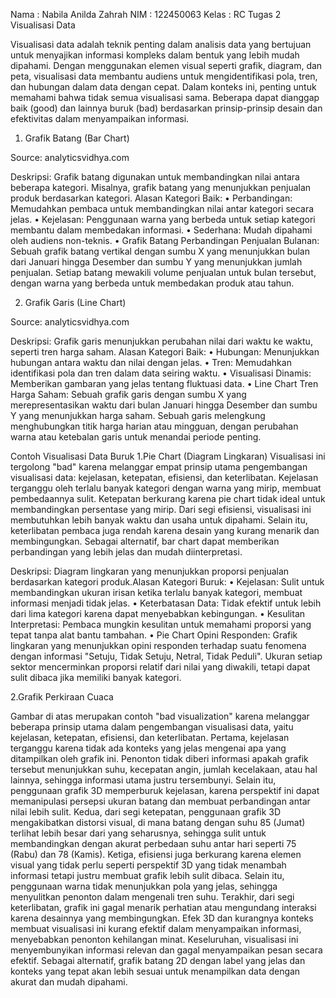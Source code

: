 Nama	    : Nabila Anilda Zahrah
NIM	        : 122450063
Kelas	    : RC
Tugas 2  Visualisasi Data

Visualisasi data adalah teknik penting dalam analisis data yang bertujuan untuk menyajikan informasi kompleks dalam bentuk yang lebih 
mudah dipahami. Dengan menggunakan elemen visual seperti grafik, diagram, dan peta, visualisasi data membantu audiens untuk mengidentifikasi
pola, tren, dan hubungan dalam data dengan cepat. Dalam konteks ini, penting untuk memahami bahwa tidak semua visualisasi sama. 
Beberapa dapat dianggap baik (good) dan lainnya buruk (bad) berdasarkan prinsip-prinsip desain dan efektivitas dalam menyampaikan 
informasi.

1.	Grafik Batang (Bar Chart)

 
Source: analyticsvidhya.com

Deskripsi: Grafik batang digunakan untuk membandingkan nilai antara beberapa kategori. Misalnya, grafik batang yang menunjukkan penjualan produk berdasarkan kategori. Alasan Kategori Baik:
•	Perbandingan: Memudahkan pembaca untuk membandingkan nilai antar kategori secara jelas.
•	Kejelasan: Penggunaan warna yang berbeda untuk setiap kategori membantu dalam membedakan informasi.
•	Sederhana: Mudah dipahami oleh audiens non-teknis.
•	Grafik Batang Perbandingan Penjualan Bulanan: Sebuah grafik batang vertikal dengan sumbu X yang menunjukkan bulan dari Januari hingga Desember dan sumbu Y yang menunjukkan jumlah penjualan. Setiap batang mewakili volume penjualan untuk bulan tersebut, dengan warna yang berbeda untuk membedakan produk atau tahun.








2.	Grafik Garis (Line Chart)



Source: analyticsvidhya.com

Deskripsi: Grafik garis menunjukkan perubahan nilai dari waktu ke waktu, seperti tren harga saham. Alasan Kategori Baik:
•	Hubungan: Menunjukkan hubungan antara waktu dan nilai dengan jelas.
•	Tren: Memudahkan identifikasi pola dan tren dalam data seiring waktu.
•	Visualisasi Dinamis: Memberikan gambaran yang jelas tentang fluktuasi data.
•	Line Chart Tren Harga Saham: Sebuah grafik garis dengan sumbu X yang merepresentasikan waktu dari bulan Januari hingga Desember dan sumbu Y yang menunjukkan harga saham. Sebuah garis melengkung menghubungkan titik harga harian atau mingguan, dengan perubahan warna atau ketebalan garis untuk menandai periode penting.

Contoh Visualisasi Data Buruk
1.Pie Chart (Diagram Lingkaran)
Visualisasi ini tergolong "bad" karena melanggar empat prinsip utama pengembangan visualisasi data: kejelasan, ketepatan, efisiensi, dan keterlibatan. Kejelasan terganggu oleh terlalu banyak kategori dengan warna yang mirip, membuat pembedaannya sulit. Ketepatan berkurang karena pie chart tidak ideal untuk membandingkan persentase yang mirip. Dari segi efisiensi, visualisasi ini membutuhkan lebih banyak waktu dan usaha untuk dipahami. Selain itu, keterlibatan pembaca juga rendah karena desain yang kurang menarik dan membingungkan. Sebagai alternatif, bar chart dapat memberikan perbandingan yang lebih jelas dan mudah diinterpretasi.
 


Deskripsi: Diagram lingkaran yang menunjukkan proporsi penjualan berdasarkan kategori produk.Alasan Kategori Buruk:
•	Kejelasan: Sulit untuk membandingkan ukuran irisan ketika terlalu banyak kategori, membuat informasi menjadi tidak jelas.
•	Keterbatasan Data: Tidak efektif untuk lebih dari lima kategori karena dapat menyebabkan kebingungan.
•	Kesulitan Interpretasi: Pembaca mungkin kesulitan untuk memahami proporsi yang tepat tanpa alat bantu tambahan.
•	Pie Chart Opini Responden: Grafik lingkaran yang menunjukkan opini responden terhadap suatu fenomena dengan informasi "Setuju, Tidak Setuju, Netral, Tidak Peduli". Ukuran setiap sektor mencerminkan proporsi relatif dari nilai yang diwakili, tetapi dapat sulit dibaca jika memiliki banyak kategori.

2.Grafik Perkiraan Cuaca 

 
Gambar di atas merupakan contoh "bad visualization" karena melanggar beberapa prinsip utama dalam pengembangan visualisasi data, yaitu kejelasan, ketepatan, efisiensi, dan keterlibatan. Pertama, kejelasan terganggu karena tidak ada konteks yang jelas mengenai apa yang ditampilkan oleh grafik ini. Penonton tidak diberi informasi apakah grafik tersebut menunjukkan suhu, kecepatan angin, jumlah kecelakaan, atau hal lainnya, sehingga informasi utama justru tersembunyi. Selain itu, penggunaan  grafik 3D  memperburuk kejelasan, karena perspektif ini dapat memanipulasi persepsi ukuran batang dan membuat perbandingan antar nilai lebih sulit.
Kedua, dari segi ketepatan, penggunaan grafik 3D mengakibatkan distorsi visual, di mana batang dengan suhu 85 (Jumat) terlihat lebih besar dari yang seharusnya, sehingga sulit untuk membandingkan dengan akurat perbedaan suhu antar hari seperti 75 (Rabu) dan 78 (Kamis). Ketiga, efisiensi juga berkurang karena elemen visual yang tidak perlu seperti perspektif 3D yang tidak menambah informasi tetapi justru membuat grafik lebih sulit dibaca. Selain itu, penggunaan warna tidak menunjukkan pola yang jelas, sehingga menyulitkan penonton dalam mengenali tren suhu.
Terakhir, dari segi keterlibatan, grafik ini gagal menarik perhatian atau mengundang interaksi karena desainnya yang membingungkan. Efek 3D dan kurangnya konteks membuat visualisasi ini kurang efektif dalam menyampaikan informasi, menyebabkan penonton kehilangan minat. Keseluruhan, visualisasi ini menyembunyikan informasi relevan dan gagal menyampaikan pesan secara efektif. Sebagai alternatif, grafik batang 2D dengan label yang jelas dan konteks yang tepat akan lebih sesuai untuk menampilkan data dengan akurat dan mudah dipahami.


